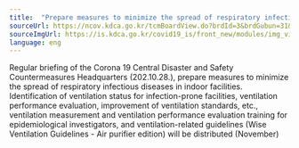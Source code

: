 ```yaml
---
title:  "Prepare measures to minimize the spread of respiratory infectious diseases in indoor facilities"
sourceUrl: https://ncov.kdca.go.kr/tcmBoardView.do?brdId=3&brdGubun=31&dataGubun=&ncvContSeq=6943&contSeq=6943&board_id=311&gubun=ALL
sourceImgUrl: https://is.kdca.go.kr/covid19_is/front_new/modules/img_view.jsp?img_loc=/upload/mwEditor/202210/1666950158513_20221028184238.png
language: eng
---
```

Regular briefing of the Corona 19 Central Disaster and Safety Countermeasures Headquarters (202.10.28.), prepare measures to minimize the spread of respiratory infectious diseases in indoor facilities. Identification of ventilation status for infection-prone facilities, ventilation performance evaluation, improvement of ventilation standards, etc., ventilation measurement and ventilation performance evaluation training for epidemiological investigators, and ventilation-related guidelines (Wise Ventilation Guidelines - Air purifier edition) will be distributed (November)